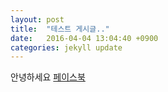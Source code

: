 ```yaml
---
layout: post
title:  "테스트 게시글.."
date:   2016-04-04 13:04:40 +0900
categories: jekyll update
---
```


안녕하세요 [페이스북][facebook-url]




[facebook-url]:https://www.facebook.com/JeonggyuOh1990